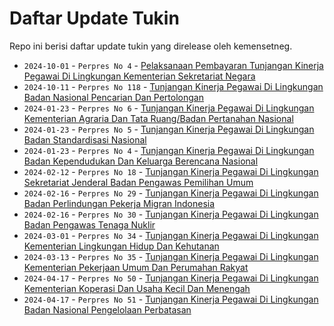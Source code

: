 # Daftar Update Tukin

Repo ini berisi daftar update tukin yang direlease oleh kemensetneg.

- `2024-10-01` - `Perpres No 4` - [Pelaksanaan Pembayaran Tunjangan Kinerja Pegawai Di Lingkungan Kementerian Sekretariat Negara](<File/Salinan Permensesneg 4 Tahun 2024.pdf>)
- `2024-10-11` - `Perpres No 118` - [Tunjangan Kinerja Pegawai Di Lingkungan Badan Nasional Pencarian Dan Pertolongan](<File/Salinan Perpres Nomor 118 Tahun 2024.pdf>)
- `2024-01-23` - `Perpres No 6` - [Tunjangan Kinerja Pegawai Di Lingkungan Kementerian Agraria Dan Tata Ruang/Badan Pertanahan Nasional](<File/Salinan Perpres Nomor 6 Tahun 2024.pdf>)
- `2024-01-23` - `Perpres No 5` - [Tunjangan Kinerja Pegawai Di Lingkungan Badan Standardisasi Nasional](<File/Salinan Perpres Nomor 5 Tahun 2024.pdf>)
- `2024-01-23` - `Perpres No 4` - [Tunjangan Kinerja Pegawai Di Lingkungan Badan Kependudukan Dan Keluarga Berencana Nasional](<File/Salinan Perpres Nomor 4 Tahun 2024.pdf>)
- `2024-02-12` - `Perpres No 18` - [Tunjangan Kinerja Pegawai Di Lingkungan Sekretariat Jenderal Badan Pengawas Pemilihan Umum](<File/Salinan Perpres Nomor 18 Tahun 2024.pdf>)
- `2024-02-16` - `Perpres No 29` - [Tunjangan Kinerja Pegawai Di Lingkungan Badan Perlindungan Pekerja Migran Indonesia](<File/Salinan Perpres Nomor 29 Tahun 2024.pdf>)
- `2024-02-16` - `Perpres No 30` - [Tunjangan Kinerja Pegawai Di Lingkungan Badan Pengawas Tenaga Nuklir](<File/Salinan Perpres Nomor 30 Tahun 2024.pdf>)
- `2024-03-01` - `Perpres No 34` - [Tunjangan Kinerja Pegawai Di Lingkungan Kementerian Lingkungan Hidup Dan Kehutanan](<File/Salinan Perpres Nomor 34 Tahun 2024.pdf>)
- `2024-03-13` - `Perpres No 35` - [Tunjangan Kinerja Pegawai Di Lingkungan Kementerian Pekerjaan Umum Dan Perumahan Rakyat](<File/Salinan Perpres Nomor 35 Tahun 2024.pdf>)
- `2024-04-17` - `Perpres No 50` - [Tunjangan Kinerja Pegawai Di Lingkungan Kementerian Koperasi Dan Usaha Kecil Dan Menengah](<File/Salinan Perpres Nomor 50 Tahun 2024.pdf>)
- `2024-04-17` - `Perpres No 51` - [Tunjangan Kinerja Pegawai Di Lingkungan Badan Nasional Pengelolaan Perbatasan](<File/Salinan Perpres Nomor 51 Tahun 2024.pdf>)
